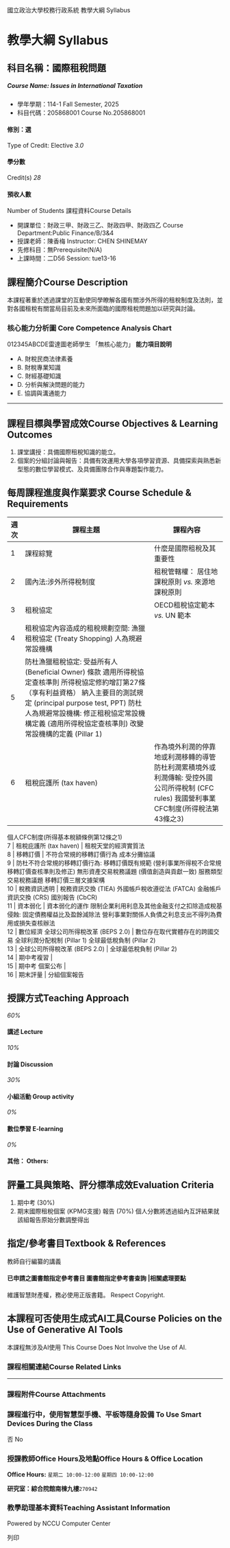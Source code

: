 國立政治大學校務行政系統 教學大綱 Syllabus
# 教學大綱 Syllabus
##  科目名稱：國際租稅問題 
#####  Course Name: Issues in International Taxation
  * 學年學期：114-1 Fall Semester, 2025 
  * 科目代碼：205868001 Course No.205868001


#### 修別：選
Type of Credit: Elective 
_3.0_
#### 學分數
Credit(s)
_28_
#### 預收人數
Number of Students
課程資料Course Details
  * 開課單位：財政三甲、財政三乙、財政四甲、財政四乙 Course Department:Public Finance/B/3&4 
  * 授課老師：陳香梅 Instructor: CHEN SHINEMAY 
  * 先修科目：無Prerequisite(N/A)
  * 上課時間：二D56 Session: tue13-16


##  課程簡介Course Description
本課程著重於透過課堂的互動使同學瞭解各國有關涉外所得的租稅制度及法則，並對各國租稅有關當局目前及未來所面臨的國際租稅問題加以研究與討論。
###  核心能力分析圖 Core Competence Analysis Chart
012345ABCDE雷達圖老師學生
「無核心能力」 
**能力項目說明**
  * A. 財稅民商法律素養
  * B. 財稅專業知識
  * C. 財經基礎知識
  * D. 分析與解決問題的能力
  * E. 協調與溝通能力


* * *
##  課程目標與學習成效Course Objectives & Learning Outcomes 
1. 課堂講授：具備國際租稅知識的能立。
2. 個案的分組討論與報告：具備有效運用大學各項學習資源、具備探索與熟悉新型態的數位學習模式、及具備團隊合作與專題製作能力。
##  每周課程進度與作業要求 Course Schedule & Requirements
週次 |  課程主題 |  課程內容  
---|---|---  
1  |  課程綜覽 |  什麼是國際租稅及其重要性  
2 |  國內法:涉外所得稅制度 |  租稅管轄權： 居住地課稅原則 _vs._ 來源地課稅原則  
3 |  租稅協定 |  OECD租稅協定範本 _vs._ UN 範本  
4 |  租稅協定內容造成的租稅規劃空間: 漁獵租稅協定 (Treaty Shopping) 人為規避常設機構  
5 |  防杜漁獵租稅協定: 受益所有人(Beneficial Owner) 條款 適用所得稅協定查核準則 所得稅協定修約增訂第27條（享有利益資格） 納入主要目的測試規定 (principal purpose test, PPT)  防杜人為規避常設機構: 修正租稅協定常設機構定義 (適用所得稅協定查核準則) 改變常設機構的定義 (Pillar 1)  
6 |  租稅庇護所 (tax haven) |  作為境外利潤的停靠地或利潤移轉的導管 防杜利潤累積境外或利潤傳輸: 受控外國公司所得稅制 (CFC rules) 我國營利事業CFC制度(所得稅法第43條之3)  
個人CFC制度(所得基本稅額條例第12條之1)  
7 |  租稅庇護所 (tax haven) |  租稅天堂的經濟實質法  
8  |  移轉訂價 |  不符合常規的移轉訂價行為 成本分攤協議  
9 |  防杜不符合常規的移轉訂價行為: 移轉訂價既有規範 (營利事業所得稅不合常規移轉訂價查核準則及修正) 無形資產交易稅務議題 (價值創造與貢獻一致) 服務類型交易稅務議題 移轉訂價三層文據架構  
10 |  稅務資訊透明 |  稅務資訊交換 (TIEA) 外國帳戶稅收遵從法 (FATCA) 金融帳戶資訊交換 (CRS) 國別報告 (CbCR)  
11 |  資本弱化 |  資本弱化的運作 限制企業利用利息及其他金融支付之扣除造成稅基侵蝕: 固定債務權益比及盈餘減除法 營利事業對關係人負債之利息支出不得列為費用或損失查核辦法  
12 |  數位經濟 全球公司所得稅改革 (BEPS 2.0) |  數位存在取代實體存在的跨國交易 全球利潤分配稅制 (Pillar 1) 全球最低稅負制 (Pillar 2)  
13 |  全球公司所得稅改革 (BEPS 2.0) | 全球最低稅負制 (Pillar 2)  
14 |  期中考複習 |   
15 |  期中考 個案公布 |   
16 |  期末評量 |  分組個案報告  
##  授課方式Teaching Approach
_60%_
####  講述 Lecture
_10%_
####  討論 Discussion
_30%_
####  小組活動 Group activity
_0%_
####  數位學習 E-learning
_0%_
####  其他： Others:
##  評量工具與策略、評分標準成效Evaluation Criteria
1. 期中考 (30%)
2. 期末國際租稅個案 (KPMG支援) 報告 (70%)
個人分數將透過組內互評結果就該組報告原始分數調整得出
##  指定/參考書目Textbook & References
教師自行編纂的講義
####  已申請之圖書館指定參考書目  圖書館指定參考書查詢 |相關處理要點
維護智慧財產權，務必使用正版書籍。 Respect Copyright.
##  本課程可否使用生成式AI工具Course Policies on the Use of Generative AI Tools
本課程無涉及AI使用 This Course Does Not Involve the Use of AI.
###  課程相關連結Course Related Links
* * *
###  課程附件Course Attachments
###  課程進行中，使用智慧型手機、平板等隨身設備 To Use Smart Devices During the Class
否  No
###  授課教師Office Hours及地點Office Hours & Office Location
**Office Hours:**
`星期二 10:00-12:00`
`星期四 10:00-12:00`  
  
**研究室：綜合院館南棟九樓**`270942`
###  教學助理基本資料Teaching Assistant Information
Powered by NCCU Computer Center
  
列印
